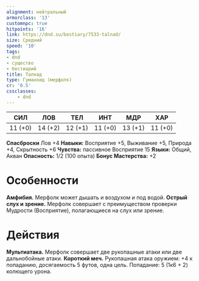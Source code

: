 ```yaml
---
alignment: нейтральный
armorclass: '13'
customnpc: true
hitpoints: '16'
link: https://dnd.su/bestiary/7533-talnad/
size: Средний
speed: '10'
tags:
- dnd
- существо
- бестиарий
title: Талнад
type: Гуманоид (мерфолк)
cr: '0.5'
cssclasses:
    - dnd
---
```



| СИЛ | ЛОВ | ТЕЛ | ИНТ | МДР | ХАР |
|---|---|---|---|---|---|
| 11 (+0) | 14 (+2) | 12 (+1) | 11 (+0) | 13 (+1) | 11 (+0) |
**Спасброски** Лов +4
**Навыки:** Восприятие +5, Выживание +5, Природа +4, Скрытность +6
**Чувства:** пассивное Восприятие 15
**Языки:** Общий, Акван
**Опасность:** 1/2 (100 опыта)
**Бонус Мастерства:** +2


# Особенности
**Амфибия.** Мерфолк может дышать и воздухом и под водой.
**Острый слух и зрение.** Мерфолк совершает с преимуществом проверки Мудрости (Восприятие), полагающиеся на слух или зрение.


# Действия
**Мультиатака.** Мерфолк совершает две рукопашные атаки или две дальнобойные атаки.
**Короткий меч.** Рукопашная атака оружием: +4 к попаданию, досягаемость 5 футов, одна цель. Попадание: 5 (1к6 + 2) колющего урона.